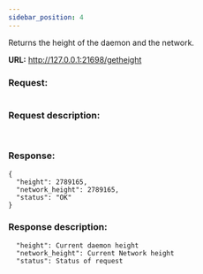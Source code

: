 ```yaml
---
sidebar_position: 4
---
```


Returns the height of the daemon and the network.

**URL:** http://127.0.0.1:21698/getheight

### Request:
```

```

### Request description:
```
  
```

### Response:
```
{
  "height": 2789165,
  "network_height": 2789165,
  "status": "OK"
}
```

### Response description:
```
  "height": Current daemon height
  "network_height": Current Network height
  "status": Status of request
```